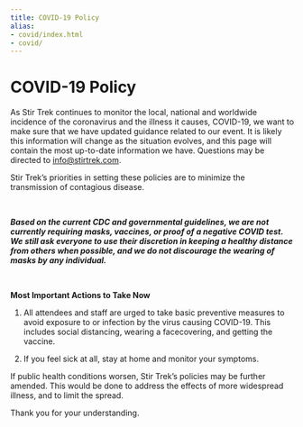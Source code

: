 ```yaml
---
title: COVID-19 Policy
alias:
- covid/index.html
- covid/
---
```


# COVID-19 Policy
<div class="icon-hr"></div>

As Stir Trek continues to monitor the local, national and worldwide incidence of the coronavirus and the illness it causes, COVID-19, we want to make sure that we have updated guidance related to our event. It is likely this information will change as the situation evolves, and this page will contain the most up-to-date information we have. Questions may be directed to [info@stirtrek.com](mailto:info@stirtrek.com).


Stir Trek’s priorities in setting these policies are to minimize the transmission of contagious disease.

<br>

***Based on the current CDC and governmental guidelines, we are not currently requiring masks, vaccines, or proof of a negative COVID test.  We still ask everyone to use their discretion in keeping a healthy distance from others when possible, and we do not discourage the wearing of masks by any individual.***

<br>

**Most Important Actions to Take Now**
1. All attendees and staff are urged to take basic preventive measures to avoid exposure to or infection by the virus causing COVID-19. This includes social distancing, wearing a facecovering, and getting the vaccine.

2. If you feel sick at all, stay at home and monitor your symptoms.

If public health conditions worsen, Stir Trek’s policies may be further amended. This would be done to address the effects of more widespread illness, and to limit the spread.  

Thank you for your understanding.
